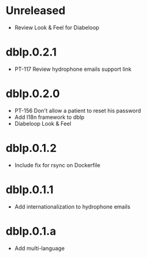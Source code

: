 # Unreleased 

- Review Look & Feel for Diabeloop

# dblp.0.2.1

- PT-117 Review hydrophone emails support link

# dblp.0.2.0

- PT-156 Don't allow a patient to reset his password
- Add I18n framework to dblp
- Diabeloop Look & Feel

# dblp.0.1.2

- Include fix for rsync on Dockerfile

# dblp.0.1.1

- Add internationalization to hydrophone emails

# dblp.0.1.a

- Add multi-language